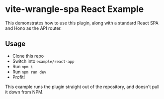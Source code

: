 # vite-wrangle-spa React Example

This demonstrates how to use this plugin, along with a standard React SPA and Hono as the API router.

## Usage

- Clone this repo
- Switch into `example/react-app`
- Run `npm i`
- Run `npm run dev`
- Profit!

This example runs the plugin straight out of the repository, and doesn't pull it down from NPM.
